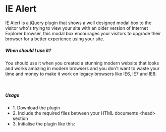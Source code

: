 <h1>IE Alert</h1>
<p>IE Alert is a jQuery plugin that shows a well designed modal box to the visitor who's trying to view your site with an older version of Internet Explorer browser, this modal box encourages your visitors to upgrade their browser for a better experience using your site.</p>

<h5>When should I use it?</h5>
<p>You should use it when you created a stunning modern website that looks and works amazing in modern browsers and you don't want to waste your time and money to make it work on legacy browsers like IE6, IE7 and IE8.</p>
<br/>

<h5>Usage</h5>
<ul>
	<li>1. Download the plugin </li>
	<li>2. Include the required files between your HTML documents &lt;head> section </li>
	<li>3. Initialise the plugin like this:</li>
</ul>
